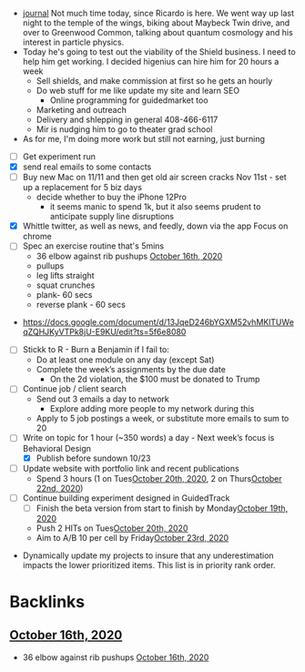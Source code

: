 - [journal](<journal.md>) Not much time today, since Ricardo is here. We went way up last night to the temple of the wings, biking about Maybeck Twin drive, and over to Greenwood Common, talking about quantum cosmology and his interest in particle physics.
- Today he's going to test out the viability of the Shield business. I need to help him get working. I decided higenius can hire him for 20 hours a week
    - Sell shields, and make commission at first so he gets an hourly
    - Do web stuff for me like update my site and learn SEO
        - Online programming for guidedmarket too
    - Marketing and outreach
    - Delivery and shlepping in general 408-466-6117
    - Mir is nudging him to go to theater grad school 
- As for me, I'm doing more work but still not earning, just burning
- [ ] Get experiment run
- [x] send real emails to some contacts
- [ ] Buy new Mac on 11/11 and then get old air screen cracks Nov 11st - set up a replacement for 5 biz days
    - decide whether to buy the iPhone 12Pro
        - it seems manic to spend 1k, but it also seems prudent to anticipate supply line disruptions
- [x] Whittle twitter, as well as news, and feedly, down via the app Focus on chrome
- [ ] Spec an exercise routine that's 5mins 
    - 36 elbow against rib pushups [October 16th, 2020](<October 16th, 2020.md>)
    - pullups
    - leg lifts straight
    - squat crunches
    - plank- 60 secs
    - reverse plank - 60 secs
- https://docs.google.com/document/d/13JqeD246bYGXM52vhMKlTUWeqZQHJKyVTPk8jU-E9KU/edit?ts=5f6e8080
- [ ] Stickk to R - Burn a Benjamin if I fail to:
    - Do at least one module on any day (except Sat)
    - Complete the week’s assignments by the due date
        - On the 2d violation, the $100 must be donated to Trump
- [ ] Continue job / client search
    - Send out 3 emails a day to network
        - Explore adding more people to my network during this
    - Apply to 5 job postings a week, or substitute more emails to sum to 20
- [ ] Write on topic for 1 hour (~350 words) a day - Next week’s focus is Behavioral Design
    - [x] Publish before sundown 10/23
- [ ] Update website with portfolio link and recent publications
    - Spend 3 hours (1 on Tues[October 20th, 2020](<October 20th, 2020.md>), 2 on Thurs[October 22nd, 2020](<October 22nd, 2020.md>))
- [ ] Continue building experiment designed in GuidedTrack
    - [ ] Finish the beta version from start to finish by Monday[October 19th, 2020](<October 19th, 2020.md>)
    - Push 2 HITs on Tues[October 20th, 2020](<October 20th, 2020.md>)
    - Aim to A/B 10 per cell by Friday[October 23rd, 2020](<October 23rd, 2020.md>)
- Dynamically update my projects to insure that any underestimation impacts the lower prioritized items. This list is in priority rank order.

# Backlinks
## [October 16th, 2020](<October 16th, 2020.md>)
- 36 elbow against rib pushups [October 16th, 2020](<October 16th, 2020.md>)

